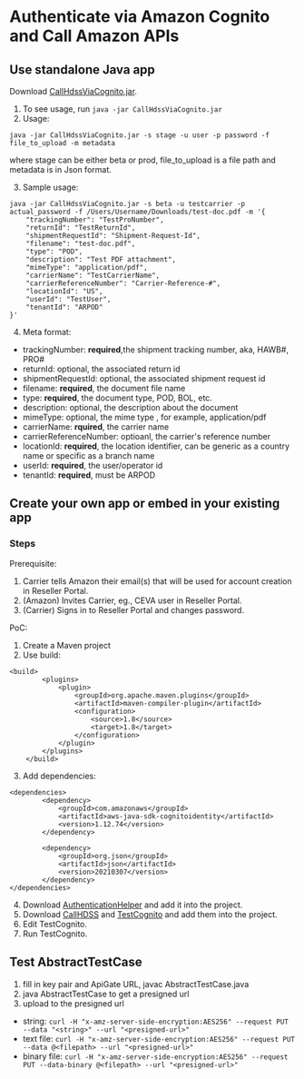 # Authenticate via Amazon Cognito and Call Amazon APIs
## Use standalone Java app
Download [CallHdssViaCognito.jar](https://github.com/doublexia/AWSBasicAuthorizer/blob/main/CallHdssViaCognito.jar).
1. To see usage, run `java -jar CallHdssViaCognito.jar`
2. Usage: 
```
java -jar CallHdssViaCognito.jar -s stage -u user -p password -f file_to_upload -m metadata
```
where stage can be either beta or prod, file_to_upload is a file path and metadata is in Json format.

3. Sample usage: 
```
java -jar CallHdssViaCognito.jar -s beta -u testcarrier -p actual_password -f /Users/Username/Downloads/test-doc.pdf -m '{
    "trackingNumber": "TestProNumber",
    "returnId": "TestReturnId",
    "shipmentRequestId": "Shipment-Request-Id",
    "filename": "test-doc.pdf",
    "type": "POD",
    "description": "Test PDF attachment",
    "mimeType": "application/pdf",
    "carrierName": "TestCarrierName",
    "carrierReferenceNumber": "Carrier-Reference-#",
    "locationId": "US",
    "userId": "TestUser",
    "tenantId": "ARPOD"
}' 
```
4. Meta format:
  * trackingNumber: __required__,the shipment tracking number, aka, HAWB#, PRO#
  * returnId: optional, the associated return id
  * shipmentRequestId: optional, the associated shipment request id
  * filename: __required__, the document file name
  * type: __required__, the document type, POD, BOL, etc.
  * description: optional, the description about the document
  * mimeType: optional, the mime type , for example, application/pdf
  * carrierName: __rquired__, the carrier name
  * carrierReferenceNumber: optioanl, the carrier's reference number
  * locationId: __required__, the location identifier, can be generic as a country name or specific as a branch name
  * userId: __required__, the user/operator id
  * tenantId: __required__, must be ARPOD

## Create your own app or embed in your existing app
### Steps
Prerequisite:
1. Carrier tells Amazon their email(s) that will be used for account creation in Reseller Portal.
1. (Amazon) Invites Carrier, eg., CEVA user in Reseller Portal.
2. (Carrier) Signs in to Reseller Portal and changes password. 

PoC:
1. Create a Maven project
2. Use build:
```
<build>
        <plugins>
            <plugin>
                <groupId>org.apache.maven.plugins</groupId>
                <artifactId>maven-compiler-plugin</artifactId>
                <configuration>
                    <source>1.8</source>
                    <target>1.8</target>
                </configuration>
            </plugin>
        </plugins>
    </build>
```
3. Add dependencies:
```
<dependencies>
        <dependency>
            <groupId>com.amazonaws</groupId>
            <artifactId>aws-java-sdk-cognitoidentity</artifactId>
            <version>1.12.74</version>
        </dependency>

        <dependency>
            <groupId>org.json</groupId>
            <artifactId>json</artifactId>
            <version>20210307</version>
        </dependency>
</dependencies>
```
4. Download [AuthenticationHelper](https://github.com/doublexia/aws-cognito-java-desktop-app/blob/master/src/main/java/com/amazonaws/sample/cognitoui/AuthenticationHelper.java) and add it into the project.
5. Download [CallHDSS](CallHDSS.java) and [TestCognito](TestCognito.java) and add them into the project.
6. Edit TestCognito.
7. Run TestCognito.



## Test AbstractTestCase
1. fill in key pair and ApiGate URL, javac AbstractTestCase.java
2. java AbstractTestCase to get a presigned url
3. upload to the presigned url
  * string: `curl -H "x-amz-server-side-encryption:AES256" --request PUT --data "<string>" --url "<presigned-url>"`
  * text file: `curl -H "x-amz-server-side-encryption:AES256" --request PUT --data @<filepath> --url "<presigned-url>"`
  * binary file: `curl -H "x-amz-server-side-encryption:AES256" --request PUT --data-binary @<filepath> --url "<presigned-url>"`


